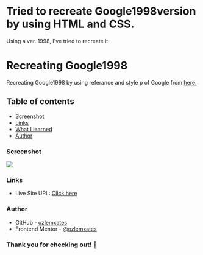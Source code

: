 # Tried to recreate Google1998version by using HTML and CSS.
Using a  ver. 1998, I've tried to recreate it.


# Recreating Google1998

Recreating Google1998 by using referance and style p  of Google from [here.](https://elgoog.im/google1998/)

## Table of contents

  - [Screenshot](#screenshot)
  - [Links](#links)
  - [What I learned](#what-i-learned)
  - [Author](#author)

### Screenshot

![](ss-desktop-new.jpg)

### Links

- Live Site URL: [Click here](https://ozlemxates.github.io/Google1998re.create/)

### Author

- GitHub - [ozlemxates](https://github.com/ozlemxates)
- Frontend Mentor - [@ozlemxates](https://www.frontendmentor.io/profile/ozlemxates)

### Thank you for checking out! 🎉